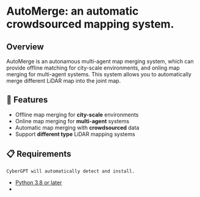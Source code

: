 # AutoMerge: an automatic crowdsourced mapping system.

## Overview

AutoMerge is an autonamous multi-agent map merging system, which can provide offline matching for city-scale environments, and onling map merging for multi-agent systems. This system allows you to automatically merge different LiDAR map into the joint map.

## 🚀 Features

- Offline map merging for **city-scale** environments
- Online map merging for **multi-agent** systems
- Automatic map merging with **crowdsourced** data
- Support **different type** LiDAR mapping systems

## 📋 Requirements

``CyberGPT will automatically detect and install.
``

- [Python 3.8 or later](https://www.tutorialspoint.com/how-to-install-python-in-windows)
- 
